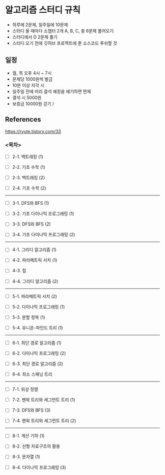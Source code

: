 # 알고리즘 스터디 규칙
- 하루에 2문제, 일주일에 10문제
- 스터디 올 때마다 소챕터 2개 A, B, C, 총 6문제 풀어오기
- 스터디에서 D 2문제 풀기
- 스터디 오기 전에 깃허브 프로젝트에 푼 소스코드 푸쉬할 것

## 일정
* 월, 목 오후 4시 ~ 7시
* 문제당 1000원씩 벌금
* 10분 이상 지각 시 
* 일주일 전에 미리 결석 예정을 얘기하면 면제
* 결석 시 5000원
* 보증금 10000원 걷기 / 

## References

https://ryute.tistory.com/33

### <목차>

- [ ] 2-1. 백트래킹 (1)
- [ ] 2-2. 기초 수학 (1)

- [ ] 2-3. 백트래킹 (2)
- [ ] 2-4. 기초 수학 (2)

------------
- [ ] 3-1. DFS와 BFS (1)
- [ ] 3-2. 기초 다이나믹 프로그래밍 (1)

- [ ] 3-3. DFS와 BFS (2)
- [ ] 3-4. 기초 다이나믹 프로그래밍 (2)
-------------
- [ ] 4-1. 그리디 알고리즘 (1)
- [ ] 4-2. 파라메트릭 서치 (1)

- [ ] 4-3. 힙
- [ ] 4-4. 그리디 알고리즘 (2)
-----------------
- [ ] 5-1. 파라메트릭 서치 (2)
- [ ] 5-2. 다이나믹 프로그래밍 (1)

- [ ] 5-3. 분할 정복 (1)
- [ ] 5-4. 유니온-파인드 트리 (1)
------------------
- [ ] 6-1. 최단 경로 알고리즘 (1)
- [ ] 6-2. 다이나믹 프로그래밍 (2)

- [ ] 6-3. 최단 경로 알고리즘 (2)
- [ ] 6-4. 최소 스패닝 트리
-----------------
- [ ] 7-1. 위상 정렬
- [ ] 7-2. 펜윅 트리와 세그먼트 트리 (1)

- [ ] 7-3. DFS와 BFS (3)
- [ ] 7-4. 펜윅 트리와 세그먼트 트리 (2)
-------------------
- [ ] 8-1. 계산 기하 (1)
- [ ] 8-2. 선형 자료구조의 활용

- [ ] 8-3. 문자열 (1)
- [ ] 8-4. 다이나믹 프로그래밍 (3)
